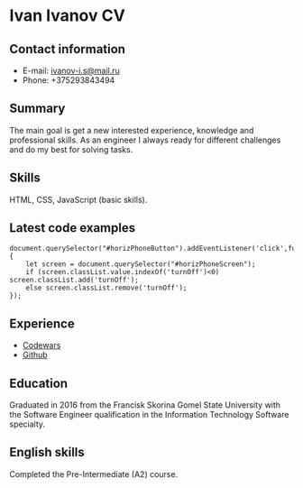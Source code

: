 # **Ivan Ivanov CV** 

## **Contact information** 
- E-mail: ivanov-i.s@mail.ru
- Phone: +375293843494

## **Summary** 
The main goal is get a new interested experience, knowledge and professional skills.
As an engineer I always ready for different challenges and do my best for solving tasks.

## **Skills**
HTML, CSS, JavaScript (basic skills).

## **Latest code examples**
```
document.querySelector("#horizPhoneButton").addEventListener('click',function(){
    let screen = document.querySelector("#horizPhoneScreen");
    if (screen.classList.value.indexOf('turnOff')<0) screen.classList.add('turnOff');
    else screen.classList.remove('turnOff');
});
```

## **Experience** 

- [Codewars](https://www.codewars.com/users/isivano/completed "Go to Codewars")
- [Github](https://github.com/isivano "Go to Github")

## **Education**
Graduated in 2016 from the Francisk Skorina Gomel State University 
with the Software Engineer qualification 
in the Information Technology Software specialty.

## **English skills**
Completed the Pre-Intermediate (A2) course.